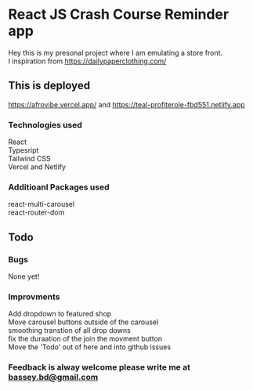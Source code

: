 # React JS Crash Course Reminder app

Hey this is my presonal project where I am emulating a store front. \
I inspiration from https://dailypaperclothing.com/

## This is deployed

https://afrovibe.vercel.app/ and https://teal-profiterole-fbd551.netlify.app

### Technologies used

React \
Typesript \
Tailwind CSS \
Vercel and Netlify

### Additioanl Packages used

react-multi-carousel \
react-router-dom

## Todo

### Bugs

None yet!

### Improvments

Add dropdown to featured shop \
Move carousel buttons outside of the carousel \
smoothing transtion of all drop downs \
fix the duraation of the join the movment button \
Move the 'Todo' out of here and into github issues

### Feedback is alway welcome please write me at bassey.bd@gmail.com
